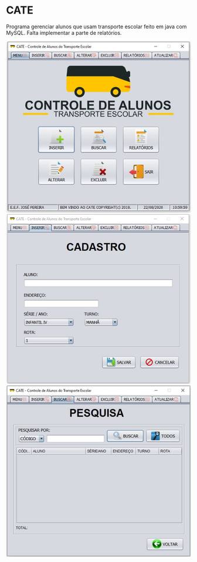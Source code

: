# CATE
Programa gerenciar alunos que usam transporte escolar feito em java com MySQL. Falta implementar a parte de relatórios.

![Screenshot](catemenu.JPG)
![Screenshot](catecadastro.JPG)
![Screenshot](catepesquisa.JPG)

